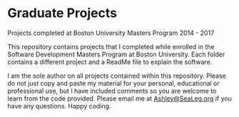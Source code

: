 # Graduate Projects
Projects completed at Boston University Masters Program 2014 - 2017

This repository contains projects that I completed while enrolled in the Software Development Masters Program at Boston University. Each folder contains a different project and a ReadMe file to explain the software.

I am the sole author on all projects contained within this repository. Please do not just copy and paste my material for your personal, educational or professional use, but I have included comments so you are welcome to learn from the code provided. Please email me at Ashley@SeaLeg.org if you have any questions. Happy coding.
